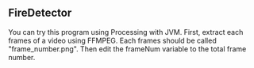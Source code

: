 ## FireDetector
You can try this program using Processing with JVM.
First, extract each frames of a video using FFMPEG. 
Each frames should be called "frame_number.png".
Then edit the frameNum variable to the total frame number.

